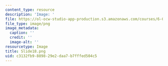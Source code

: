 ```yaml
---
content_type: resource
description: 'Image: '
file: https://ol-ocw-studio-app-production.s3.amazonaws.com/courses/6-004-computation-structures-spring-2017/c3132fb9889829e2daa7b7fffed504c5_Slide18.png
file_type: image/png
image_metadata:
  caption: ''
  credit: ''
  image-alt: ''
resourcetype: Image
title: Slide18.png
uid: c3132fb9-8898-29e2-daa7-b7fffed504c5
---
```

